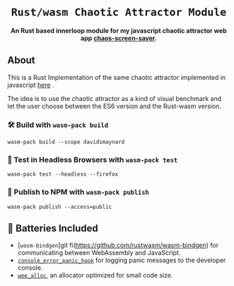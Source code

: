 <div align="center">

  <h1><code>Rust/wasm Chaotic Attractor Module</code></h1>

<strong>An Rust based innerloop module for my javascript chaotic attractor web app <a href="https:https://github.com/dmaynard/chaos-screen-saver">chaos-screen-saver</a>.</strong>

</div>

## About

This is a Rust Implementation of the same chaotic attractor implemented in javascript [here](https://github.com/dmaynard/attractor-iterator) .

The idea is to use the chaotic attractor as a kind of visual benchmark and let the user choose between the ES6 version and the Rust-wasm version.

### 🛠️ Build with `wasm-pack build`

```
wasm-pack build --scope davidsmaynard
```

### 🔬 Test in Headless Browsers with `wasm-pack test`

```
wasm-pack test --headless --firefox
```

### 🎁 Publish to NPM with `wasm-pack publish`

```
wasm-pack publish --access=public
```

## 🔋 Batteries Included

- [`wasm-bindgen`]git fi(https://github.com/rustwasm/wasm-bindgen) for communicating
  between WebAssembly and JavaScript.
- [`console_error_panic_hook`](https://github.com/rustwasm/console_error_panic_hook)
  for logging panic messages to the developer console.
- [`wee_alloc`](https://github.com/rustwasm/wee_alloc), an allocator optimized
  for small code size.
```
